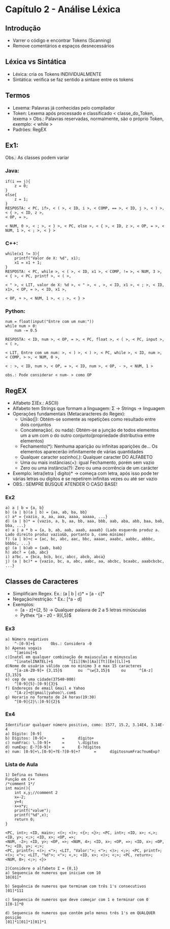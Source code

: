 # Capítulo 2 - Análise Léxica

## Introdução
- Varrer o código e encontrar Tokens (Scanning)
- Remove comentários e espaços desnecessários

## Léxica vs Sintática
- Léxica: cria os Tokens INDIVIDUALMENTE
- Sintática: verifica se faz sentido a sintaxe entre os tokens

## Termos
- Lexema: Palavras já conhecidas pelo compilador
- Token: Lexema após processado e classificado < classe_do_Token, lexema >
Obs.: Palavras reservadas, normalmente, são o próprio Token, exemplo: < while >
- Padrões: RegEX

## Ex1:
Obs.: As classes podem variar
### Java:
    if(i == j){
        z = 0;
    }
    else{
        z = 1;
    }
    RESPOSTA: < PC, if>, < ( >, < ID, i >, < COMP, == >, < ID, j >, < ) >, < { >, < ID, z >, 
    < OP, = >, 

    < NUM, 0 >, < ; >, < } >, < PC, else >, < { >, < ID, z >, < OP, = >, < NUM, 1 >, < ; >, < } > 

### C++:
    while(x1 != 3){
        printf("Valor de X: %d", x1);
        x1 = x1 + 1;
    }
    RESPOSTA: < PC, while >, < ( >, < ID, x1 >, < COMP, != >, < NUM, 3 >, < { >, < PC, printf >, < ( >,

    < " >, < LIT, valor de X: %d >, < " >, < , >, < ID, x1 >, < ; >, < ID, x1>, < OP, = >, < ID, x1 >, 
    
    < OP, + >, < NUM, 1 >, < ; >, < } >

### Python:
    num = float(input("Entre com um num:"))
    while num > 0:
        num -= 0.5

    RESPOSTA: < ID, num >, < OP, = >, < PC, float >, < ( >, < PC, input >, < ( >, 

    < LIT, Entre com um num: >, < ) >, < ) >, < PC, while >, < ID, num >, < COMP, > >, < NUM, 0 >,

    < : >, < ID, num >, < OP, = >, < ID, num >, < OP, - >, < NUM, 1 >

    obs.: Pode considerar < num- > como OP

## RegEX
- Alfabeto Σ(Ex.: ASCII)
- Alfabeto tem Strings que formam a linguagem: Σ -> Strings -> linguagem
- Operações fundamentais (Metacaracteres do Regex):
    - União(|): Obtém-se somente as repetições como resultado entre dois conjuntos
    - Concatenação(. ou nada): Obtém-se a junção de todos elementos um a um com o do outro conjunto(propriedade distributiva entre elementos)
    - Fechamento(*): Nenhuma aparição ou infinitas aparições de... Os elementos aparecerão infinitamente de várias quantidades
    - Qualquer caracter sozinho(.): Qualquer caracter DO ALFABETO
    - Uma ou mais instâncias(+): igual Fechamento, porém sem vazio
    - Zero ou uma instância(?): Zero ou uma ocorrência de um carácter
- Exemplo: letra(letra | digito)*  -> começa com letra, após isso pode ter várias letras ou dígitos e se repetirem infinitas vezes ou até ser vazio
- OBS.: SEMPRE BUSQUE ATENDER O CASO BASE!

### Ex2
    a) a | b = {a, b}
    b) (a | b)(a | b) = {aa, ab, ba, bb}
    c) a* = {vazio, a, aa, aaa, aaaa, aaaaa, ...}
    d) (a | b)* = {vazio, a, b, aa, bb, aaa, bbb, aab, aba, abb, baa, bab, bba, ...}
    e) a | a * b = {a, b, ab, aab, aaab, aaaab} (Lado esquerdo produz a. Lado direito produz vazio&b, portanto b, como mínimo)
    f) (a | b)+c = {ac, bc, abc, aac, bbc, aaaac, aaabc, aabbc, abbbc, bbbbc, ...}
    g) (a | b)ab = {aab, bab}
    h) abc? = {ab, abc}
    i) a?bc. = {bca, bcb, bcc, abcc, abcb, abca}
    j) (a | bc)* = {vazio, bc, a, abc, aabc, aa, abcbc, bcaabc, aaabcbcbc, ...}

## Classes de Caracteres
- Simplificam Regex. Ex.: (a | b | c)* = [a - c]* 
- Negação/restrição: ^    Ex.: [^a - d]
- Exemplos:
    - [a - z]+{2, 5} -> Qualquer palavra de 2 a 5 letras minúsculas
    - Pythex ^[a - z0 - 9]{,5}$

### Ex3
    a) Número negativos
        ^-[0-9]+$       Obs.: Considera -0
    b) Apenas vogais
        ^[aeiou]+$
    c)Inatel em qualquer combinação de maiusculas e minusculas
        ^[inatelINATEL]+$       ^[Ii][Nn][Aa][Tt][Ee][Ll]+$
    d)Nome de usuário válido com no minimo 3 e max 15 caracteres
        ^[a-zA-Z0-9]+ {3,15}$       ou  ^\w{3,15}$     ou      ^[A-z]{3,15}$ 
    e) cep de uma cidade(37540-000)
        ^[0-9]{5}-[0-9]{3}$
    f) Endereços de email Gmail e Yahoo
        ^[A-z]+@(gmail|yahoo)\.com$
    g) Horario no formato de 24 horas(19:30)
        ^[0-9]{2}\:[0-9]{2}$

### Ex4
    Identificar qualquer número positivo, como: 1577, 15.2, 3.14E4, 3.14E-4
    a) Dígito: [0-9]
    b) Dígitos: [0-9]+       =      dígito+   
    c) numFrac: \.[0-9]+     =      \.dígitos
    d) numExp: E-?[0-9]+     =      E-?dígitos
    e) num: [0-9]+\.[0-9]+?E-?[0-9]+?      =      dígitosnumFrac?numExp?

### Lista de Aula
    1) Defina os Tokens
    Função em C++
    /*comment 1*/
    int main(){
        int x,y;//comment 2
        x=-2;
        y=4;
        x=x*y;
        printf("value");
        printf("%d",x);
        return 0;
    }

    <PC, int>; <ID, main>; <(>; <)>; <{>; <}>; <PC, int>; <ID, x>; <,>; <ID, y>; <;>; <ID, x>; <OP, =>;
    <NUM, -2>; <ID, y>; <OP, =>; <NUM, 4>; <ID, x>; <OP, =>; <ID, x>; <OP, *>; <ID, y>; <;>; 
    <PC, printf>; <(>; <">; <LIT, "Valor:">; <">; <)>; <;>; <PC, printf>; <(>; <">; <LIT, "%d">; <">; <,>; <ID, x>; <)>; <;>; <PC, return>; <NUM, 0>; <;>; <}>

    2)Considere o alfabeto Σ = {0,1}
    a) Sequencia de numeros que iniciam com 10
    10[01]*

    b) Sequência de numeros que terminam com três 1's consecutivos
    [01]*111

    c) Sequencia de numeros que deve começar com 1 e terminar com 0
    1[0-1]*0

    d) Sequencia de numeros que contêm pelo menos três 1's em QUALQUER posição
    [01]*1[01]*1[01]*1